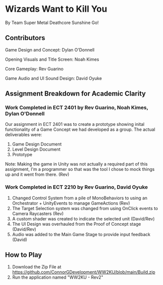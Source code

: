 # Wizards Want to Kill You

By Team Super Metal Deathcore Sunshine Go!

## Contributors

Game Design and Concept: Dylan O'Donnell

Opening Visuals and Title Screen: Noah Kimes

Core Gameplay: Rev Guarino

Game Audio and UI Sound Design: David Oyuke

## Assignment Breakdown for Academic Clarity

### Work Completed in ECT 2401 by Rev Guarino, Noah Kimes, Dylan O'Donnell

Our assignment in ECT 2401 was to create a prototype showing inital functionality of a Game Concept we had developed as a group.
The actual deliverables were:

1. Game Design Document
2. Level Design Document
3. Prototype

Note: Making the game in Unity was not actually a required part of this assignment, I'm a programmer so that was the tool I chose to mock things up and it went from there. (Rev)

### Work Completed in ECT 2210 by Rev Guarino, David Oyuke

1. Changed Control System from a pile of MonoBehaviors to using an Orchestrator + UnityEvents to manage GameActions (Rev)
2. The Target Selection system was changed from using OnClick events to Camera Raycasters (Rev)
3. A custom shader was created to indicate the selected unit (David/Rev)
4. The UI Design was overhauled from the Proof of Concept stage (David/Rev)
5. Audio was added to the Main Game Stage to provide input feedback (David)

## How to Play

1. Download the Zip File at https://github.com/ConnorGDevelopment/WW2KU/blob/main/Build.zip
2. Run the application named "WW2KU - Rev2"


